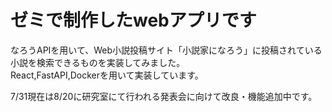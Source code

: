 # ゼミで制作したwebアプリです

なろうAPIを用いて、Web小説投稿サイト「小説家になろう」に投稿されている小説を検索できるものを実装してみました。  
React,FastAPI,Dockerを用いて実装しています。

7/31現在は8/20に研究室にて行われる発表会に向けて改良・機能追加中です。
